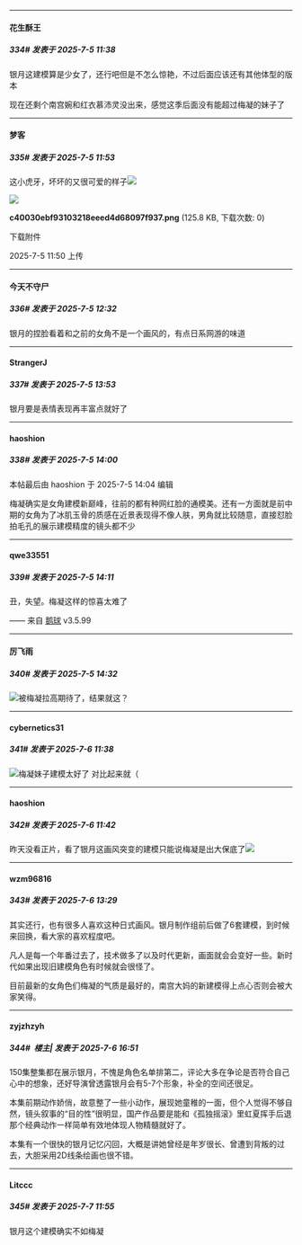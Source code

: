 ﻿
*****

####  花生酥王  
##### 334#       发表于 2025-7-5 11:38

银月这建模算是少女了，还行吧但是不怎么惊艳，不过后面应该还有其他体型的版本

现在还剩个南宫婉和红衣慕沛灵没出来，感觉这季后面没有能超过梅凝的妹子了


*****

####  梦客  
##### 335#       发表于 2025-7-5 11:53

这小虎牙，坏坏的又很可爱的样子<img src="https://static.stage1st.com/image/smiley/face2017/072.png" referrerpolicy="no-referrer">

<img src="https://img.stage1st.com/forum/202507/05/115053rkttjp88838ppdkm.png" referrerpolicy="no-referrer">

<strong>c40030ebf93103218eeed4d68097f937.png</strong> (125.8 KB, 下载次数: 0)

下载附件

2025-7-5 11:50 上传


*****

####  今天不守尸  
##### 336#       发表于 2025-7-5 12:32

银月的捏脸看着和之前的女角不是一个画风的，有点日系网游的味道


*****

####  StrangerJ  
##### 337#       发表于 2025-7-5 13:53

银月要是表情表现再丰富点就好了


*****

####  haoshion  
##### 338#       发表于 2025-7-5 14:00

 本帖最后由 haoshion 于 2025-7-5 14:04 编辑 

梅凝确实是女角建模新巅峰，往前的都有种网红脸的通模美。还有一方面就是前中期的女角为了冰肌玉骨的质感在近景表现得不像人肤，男角就比较随意，直接怼脸拍毛孔的展示建模精度的镜头都不少


*****

####  qwe33551  
##### 339#       发表于 2025-7-5 14:11

丑，失望。梅凝这样的惊喜太难了

—— 来自 [鹅球](https://www.pgyer.com/GcUxKd4w) v3.5.99


*****

####  厉飞雨  
##### 340#       发表于 2025-7-5 14:32

<img src="https://static.stage1st.com/image/smiley/face2017/037.png" referrerpolicy="no-referrer">被梅凝拉高期待了，结果就这？


*****

####  cybernetics31  
##### 341#       发表于 2025-7-6 11:38

<img src="https://static.stage1st.com/image/smiley/face2017/067.png" referrerpolicy="no-referrer">梅凝妹子建模太好了 对比起来就（


*****

####  haoshion  
##### 342#       发表于 2025-7-6 11:42

昨天没看正片，看了银月这画风突变的建模只能说梅凝是出大保底了<img src="https://static.stage1st.com/image/smiley/face2017/068.png" referrerpolicy="no-referrer">


*****

####  wzm96816  
##### 343#       发表于 2025-7-6 13:29

其实还行，也有很多人喜欢这种日式画风。银月制作组前后做了6套建模，到时候来回换，看大家的喜欢程度吧。

凡人是每一个年番过去了，技术做多了以及时代更新，画面就会会变好一些。新时代如果出现旧建模角色有时候就会很怪了。

目前最新的女角色们梅凝的气质是最好的，南宫大妈的新建模得上点心否则会被大家笑得。


*****

####  zyjzhzyh  
##### 344#         楼主| 发表于 2025-7-6 16:51

150集整集都在展示银月，不愧是角色名单排第二，评论大多在争论是否符合自己心中的想象，还好导演曾透露银月会有5-7个形象，补全的空间还很足。

本集前期动作娇俏，故意整了一些小动作，展现她童稚的一面，但个人觉得不够自然，镜头叙事的“目的性”很明显，国产作品要是能和《孤独摇滚》里虹夏挥手后退那个经典动作一样简单有效地体现人物精髓就好了。

本集有一个很快的银月记忆闪回，大概是讲她曾经是年岁很长、曾遭到背叛的过去，大胆采用2D线条绘画也很不错。


*****

####  Litccc  
##### 345#       发表于 2025-7-7 11:55

银月这个建模确实不如梅凝

